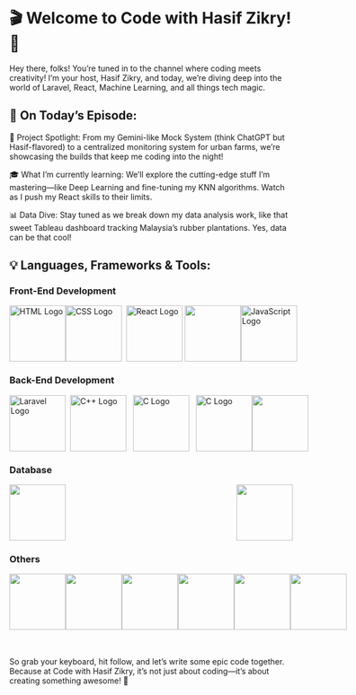# 🎬 Welcome to Code with Hasif Zikry! 🎥
Hey there, folks! You’re tuned in to the channel where coding meets creativity! I’m your host, Hasif Zikry, and today, we’re diving deep into the world of Laravel, React, Machine Learning, and all things tech magic.

## 🔧 On Today’s Episode:
🚀 Project Spotlight: From my Gemini-like Mock System (think ChatGPT but Hasif-flavored) to a centralized monitoring system for urban farms, we’re showcasing the builds that keep me coding into the night!

🎓 What I’m currently learning: We’ll explore the cutting-edge stuff I’m mastering—like Deep Learning and fine-tuning my KNN algorithms. Watch as I push my React skills to their limits.

📊 Data Dive: Stay tuned as we break down my data analysis work, like that sweet Tableau dashboard tracking Malaysia’s rubber plantations. Yes, data can be that cool!

## 💡 Languages, Frameworks & Tools:

### Front-End Development
<div style="display: flex; align-items: flex-start; justify-content: space-between;">
   <img class="logo" src="https://upload.wikimedia.org/wikipedia/commons/thumb/6/61/HTML5_logo_and_wordmark.svg/512px-HTML5_logo_and_wordmark.svg.png" alt="HTML Logo" height="100px"/> 
    <img src="https://upload.wikimedia.org/wikipedia/commons/d/d5/CSS3_logo_and_wordmark.svg" alt="CSS Logo" height="100px"/>&nbsp&nbsp
    <img src="https://cdn1.iconfinder.com/data/icons/programing-development-8/24/react_logo-512.png" alt="React Logo" height="100px"/>&nbsp
    <img src="https://upload.wikimedia.org/wikipedia/commons/thumb/b/b2/Bootstrap_logo.svg/1280px-Bootstrap_logo.svg.png" height="100px"/>
   <img src="https://logos-world.net/wp-content/uploads/2023/02/JavaScript-Logo.png" alt="JavaScript Logo" height="100px"/>
</div>

### Back-End Development
<div style="display: flex; align-items: flex-start; justify-content: space-between;">
   <img src="https://upload.wikimedia.org/wikipedia/commons/thumb/9/9a/Laravel.svg/1200px-Laravel.svg.png" alt="Laravel Logo" height="100px" />&nbsp&nbsp
   <img src="https://upload.wikimedia.org/wikipedia/commons/3/32/C%2B%2B_logo.png" alt="C++ Logo" height="100px" />&nbsp&nbsp&nbsp
   <img src="https://upload.wikimedia.org/wikipedia/commons/1/19/C_Logo.png" alt="C Logo" height="100px" />&nbsp&nbsp&nbsp
   <img src="https://upload.wikimedia.org/wikipedia/commons/thumb/c/c3/Python-logo-notext.svg/1869px-Python-logo-notext.svg.png" alt="C Logo" height="100px" />
   <img src="https://brandslogos.com/wp-content/uploads/images/large/java-logo-1.png" height="100px" />
</div>

### Database
<div style="display: flex; align-items: flex-start; justify-content: space-between;">
   <img src="https://brandslogos.com/wp-content/uploads/thumbs/mysql-logo-vector-1.svg" height="100px"/>
   <img src="https://upload.wikimedia.org/wikipedia/commons/b/bd/Firebase_Logo.png" height="100px" />
</div>

### Others
<div style="display: flex; align-items: flex-start; justify-content: space-between;">
   <img src="https://img.icons8.com/?size=512&id=OU2ddOKw840K&format=png" height="100px"/>
   <img src="https://upload.wikimedia.org/wikipedia/commons/thumb/4/4d/Microsoft_Power_Automate.svg/2048px-Microsoft_Power_Automate.svg.png" height="100px"/>
   <img src="https://upload.wikimedia.org/wikipedia/commons/thumb/a/ae/Keras_logo.svg/2048px-Keras_logo.svg.png" height="100px" />
   <img src="https://encrypted-tbn0.gstatic.com/images?q=tbn:ANd9GcSy0Tw_j8_e2nBjxCVFTjfF0hBJrptR-gcCiA&s" height="100px"/>
   <img src="https://img.icons8.com/color/512/tableau-software.png" height="100px" />
   <img src="https://upload.wikimedia.org/wikipedia/commons/thumb/c/cf/New_Power_BI_Logo.svg/630px-New_Power_BI_Logo.svg.png" height="100px" />
</div>



<br><br>
So grab your keyboard, hit follow, and let’s write some epic code together. Because at Code with Hasif Zikry, it’s not just about coding—it’s about creating something awesome! 🎉



